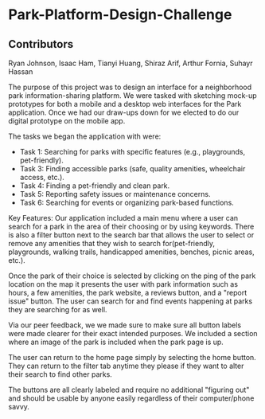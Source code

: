 # Park-Platform-Design-Challenge

## Contributors
Ryan Johnson, Isaac Ham, Tianyi Huang, Shiraz Arif, Arthur Fornia, Suhayr Hassan

The purpose of this project was to design an interface for a neighborhood park information-sharing platform. We were tasked with sketching mock-up prototypes for both a mobile and a desktop web interfaces for the Park application. Once we had our draw-ups down for we elected to do our digital prototype on the mobile app.

The tasks we began the application with were:
- Task 1: Searching for parks with specific features (e.g., playgrounds, pet-friendly).
- Task 3: Finding accessible parks (safe, quality amenities, wheelchair access, etc.).
- Task 4: Finding a pet-friendly and clean park.
- Task 5: Reporting safety issues or maintenance concerns.
- Task 6: Searching for events or organizing park-based functions.

Key Features: 
Our application included a main menu where a user can search for a park in the area of their choosing or by using keywords. There is also a filter button next to the search bar that allows the user to select or remove any amenities that they wish to search for(pet-friendly, playgrounds, walking trails, handicapped amenities, benches, picnic areas, etc.). 

Once the park of their choice is selected by clicking on the ping of the park location on the map it presents the user with park information such as hours, a few amenities, the park website, a reviews button, and a "report issue" button. The user can search for and find events happening at parks they are searching for as well.

Via our peer feedback, we we made sure to make sure all button labels were made clearer for their exact intended purposes. We included a section where an image of the park is included when the park page is up.

The user can return to the home page simply by selecting the home button. They can return to the filter tab anytime they please if they want to alter their search to find other parks.

The buttons are all clearly labeled and require no additional "figuring out" and should be usable by anyone easily regardless of their computer/phone savvy.
